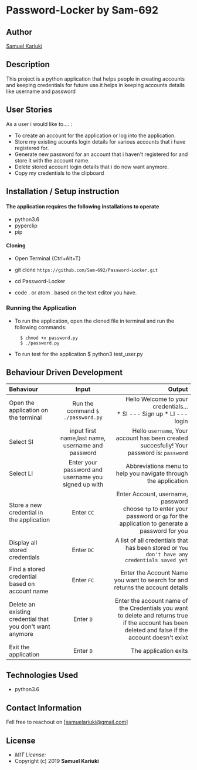 # Password-Locker by Sam-692
## Author

[Samuel Kariuki]("https://github.com/barackmaund1/Password-locker")
## Description

This project is a python application that helps people in creating accounts and keeping credentials for future use.it helps in keeping accounts details like username and password
## User Stories
As a user i would like to.... :
* To create an account for the application or log into the application.
* Store my existing acounts login details for various accounts that i have registered for.
* Generate new password for an account that i haven't registered for and store it with the account name.   
* Delete stored account login details that i do now want anymore.
* Copy my credentials to the clipboard


## Installation / Setup instruction

#### The application requires the following installations to operate 
* python3.6
* pyperclip
* pip

#### Cloning

* Open Terminal {Ctrl+Alt+T}

* git clone ```https://github.com/Sam-692/Password-Locker.git```

* cd Password-Locker

* code . or atom . based on the text editor you have.

### Running the Application

* To run the application, open the cloned file in terminal and run the following commands:

        $ chmod +x password.py
        $ ./password.py
* To run test for the application
        $ python3 test_user.py

## Behaviour Driven Development
| Behaviour | Input | Output |
| :---------------- | :---------------: | ------------------: |
|Open the application on the terminal | Run the command ```$ ./password.py```|Hello Welcome to your credentials... <br>* SI ---  Sign up * LI ---  login |
|Select  SI| input first name,last name, username and password| Hello ```username```, Your account has been created succesfully! Your password is: ```password```|
|Select LI  | Enter your password and username you signed up with| Abbreviations menu to help you navigate through the application|
|Store a new credential in the application| Enter ```CC```|Enter Account, username, password<br>choose ```tp``` to enter your password or ```gp``` for the application to generate a password for you |
|Display all stored credentials | Enter ```DC```|A list of all credentials that has been stored or ```You don't have any credentials saved yet``` |
|Find a stored credential based on account name|Enter ```FC```| Enter the Account Name you want to search for and returns the account details|
|Delete an existing credential that you don't want anymore|Enter ```D```|Enter the account name of the Credentials you want to delete and returns true if the account has been deleted and false if the account doesn't exixt|
|Exit the application| Enter ```D```| The application exits|

## Technologies Used

* python3.6

## Contact Information 

Fell free to reachout on [samuelariuki@gmail.com]

## License
* *MIT License:*
* Copyright (c) 2019 **Samuel Kariuki**